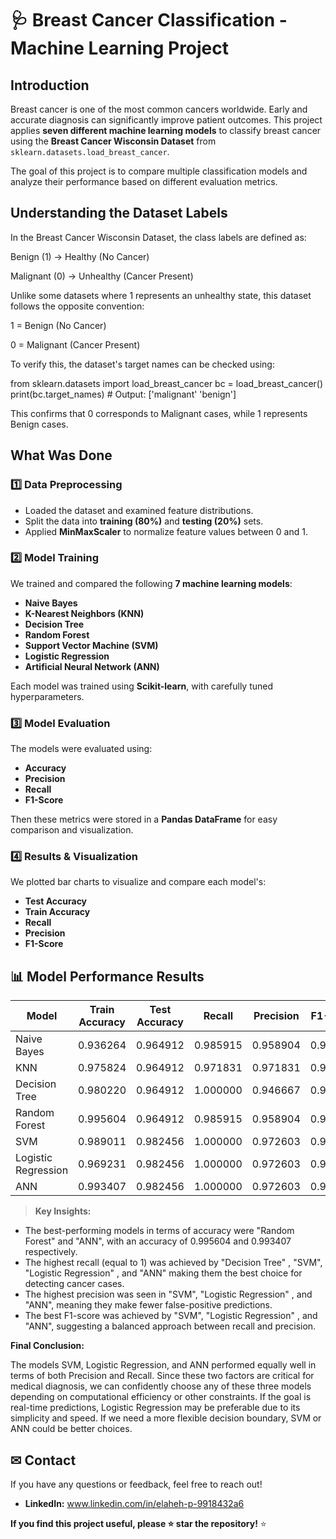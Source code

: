 # 🩺 Breast Cancer Classification - Machine Learning Project

##  Introduction
Breast cancer is one of the most common cancers worldwide. Early and accurate diagnosis can significantly improve patient outcomes. This project applies **seven different machine learning models** to classify breast cancer using the **Breast Cancer Wisconsin Dataset** from `sklearn.datasets.load_breast_cancer`.

The goal of this project is to compare multiple classification models and analyze their performance based on different evaluation metrics.

## Understanding the Dataset Labels

In the Breast Cancer Wisconsin Dataset, the class labels are defined as:

Benign (1) → Healthy (No Cancer)

Malignant (0) → Unhealthy (Cancer Present)

Unlike some datasets where 1 represents an unhealthy state, this dataset follows the opposite convention:

1 = Benign (No Cancer)

0 = Malignant (Cancer Present)

To verify this, the dataset's target names can be checked using:

from sklearn.datasets import load_breast_cancer
bc = load_breast_cancer()
print(bc.target_names)  # Output: ['malignant' 'benign']

This confirms that 0 corresponds to Malignant cases, while 1 represents Benign cases.

## What Was Done
### **1️⃣ Data Preprocessing**
- Loaded the dataset and examined feature distributions.
- Split the data into **training (80%)** and **testing (20%)** sets.
- Applied **MinMaxScaler** to normalize feature values between 0 and 1.

### **2️⃣ Model Training**
We trained and compared the following **7 machine learning models**:
- **Naive Bayes**
- **K-Nearest Neighbors (KNN)**
- **Decision Tree**
- **Random Forest**
- **Support Vector Machine (SVM)**
- **Logistic Regression**
- **Artificial Neural Network (ANN)**

Each model was trained using **Scikit-learn**, with carefully tuned hyperparameters.

### **3️⃣ Model Evaluation**
The models were evaluated using:
- **Accuracy**
- **Precision**
- **Recall**
- **F1-Score**

Then these metrics were stored in a **Pandas DataFrame** for easy comparison and visualization.

### **4️⃣ Results & Visualization**
We plotted bar charts to visualize and compare each model's:
- **Test Accuracy**
- **Train Accuracy**
- **Recall**
- **Precision**
- **F1-Score**

## 📊 Model Performance Results

| Model               | Train Accuracy | Test Accuracy | Recall  | Precision | F1-Score |
|---------------------|---------------|--------------|---------|-----------|----------|
| Naive Bayes        | 0.936264      | 0.964912     | 0.985915 | 0.958904  | 0.972222 |
| KNN                | 0.975824      | 0.964912     | 0.971831 | 0.971831  | 0.971831 |
| Decision Tree      | 0.980220      | 0.964912     | 1.000000 | 0.946667  | 0.972603 |
| Random Forest      | 0.995604      | 0.964912     | 0.985915 | 0.958904  | 0.972222 |
| SVM                | 0.989011      | 0.982456     | 1.000000 | 0.972603  | 0.986111 |
| Logistic Regression| 0.969231      | 0.982456     | 1.000000 | 0.972603  | 0.986111 |
| ANN                | 0.993407      | 0.982456     | 1.000000 | 0.972603  | 0.986111 |



>  **Key Insights:**
- The best-performing models in terms of accuracy were "Random Forest" and "ANN", with an accuracy of  0.995604  and  0.993407 respectively.
- The highest recall (equal to 1) was achieved by "Decision Tree" , "SVM", "Logistic Regression" , and "ANN" making them the best choice for detecting cancer cases.
- The highest precision was seen in "SVM", "Logistic Regression" , and "ANN", meaning they make fewer false-positive predictions.
- The best F1-score was achieved by "SVM", "Logistic Regression" , and "ANN", suggesting a balanced approach between recall and precision.

**Final Conclusion:**

The models SVM, Logistic Regression, and ANN performed equally well in terms of both Precision and Recall.
Since these two factors are critical for medical diagnosis, we can confidently choose any of these three models depending on computational efficiency or other constraints.
If the goal is real-time predictions, Logistic Regression may be preferable due to its simplicity and speed.
If we need a more flexible decision boundary, SVM or ANN could be better choices.

## ✉ Contact
If you have any questions or feedback, feel free to reach out!
- **LinkedIn:** www.linkedin.com/in/elaheh-p-9918432a6

 **If you find this project useful, please ⭐ star the repository!** ⭐

